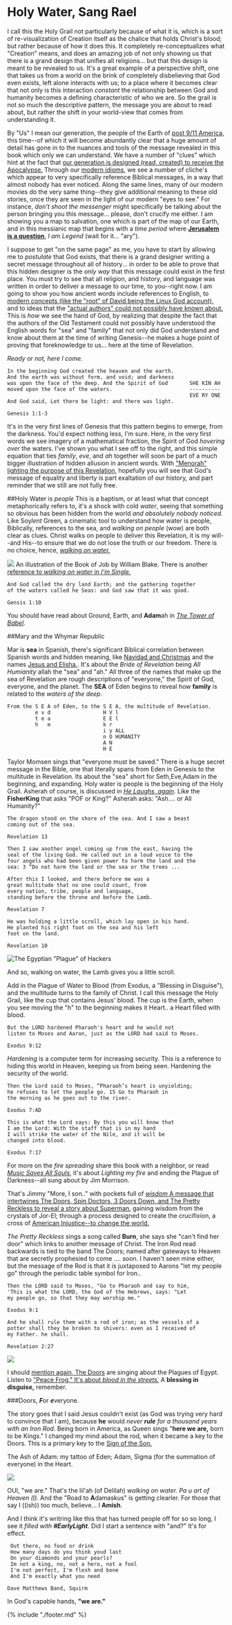 # Holy Water, Sang Rael

I call this the Holy Grail not particularly because of what it is, which is a sort of re-visualization of Creation itself as the chalice that holds Christ's blood; but rather because of how it does this.  It completely re-conceptualizes what "Creation" means, and does an amazing job of not only showing us that there is a grand design that unifies all religions... but that this design is meant to be revealed to us.   It's a great example of a perspective shift, one that takes us from a world on the brink of completely disbelieving that God even exists, left alone interacts with us; to a place where it becomes clear that not only is this interaction *constant* the relationship between God and humanity becomes a defining characteristic of who we are.  So the grail is not so much the descriptive pattern, the message you are about to read about, but rather the shift in your world-view that comes from understanding it.

By "Us" I mean our generation, the people of the Earth of [post 9/11 America,](behold,_the_burning_bush.html) this time--of which it will become abundantly clear that a huge amount of detail has gone in to the nuances and tools of the message revealed in this book which only we can understand.   We have a number of "clues" which hint at the fact that [our generation is designed (read, created) to receive the Apocalypse.](chapter1.html)  Through our [modern idioms](the_matrix_is_indexed.html), we see a number of cliche's which appear to very specifically reference Biblical messages, in a way that almost nobody has ever noticed.  Along the same lines, many of our modern movies do the very same thing--they give additional meaning to these old stories, once they are seen in the light of our modern "eyes to see."  For instance, *don't shoot the messenger* might specifically be talking about the person bringing you this message... please, don't crucify me either.  I am showing you a map to salvation, one which is part of the map of our Earth, and in this messianic map that begins with a *time period* where [**Jerusalem is a question**](the_tower_of_babel.html), *I am Legend* (wait for it... "ary").

I suppose to get "on the same page" as me, you have to start by allowing me to *postulate* that God exists, that there is a grand designer writing a secret message throughout all of history... in order to be able to prove that this hidden designer is the *only way* that this message could exist in the first place.  You must try to see that all religion, and history, and language was written in order to deliver a message to our time, to you--right now.  I am going to show you how ancient words include references to English, to [modern concepts (like the "root" of David being the Linux God account)](chapter1.html), and to ideas that the ["actual authors" could not possibly have known about.](hamd.md/he_laughs.html)  This is *how* we see the hand of God, by realizing that despite the fact that the authors of the Old Testament could not possibly have understood the English words for "sea" and "family" that not only did God understand and know about them at the time of writing Genesis--he makes a huge point of proving that foreknowledge to us... here at the time of Revelation.

*Ready or not, here I come.*

```
In the beginning God created the heaven and the earth.
And the earth was without form, and void; and darkness 
was upon the face of the deep. And the Spirit of God       SHE KIN AH   
moved upon the face of the waters.                         ----------
                                                           EVE RY ONE
And God said, Let there be light: and there was light.

Genesis 1:1-3
```

It's in the very first lines of Genesis that this pattern begins to emerge, from the darkness.  You'd expect nothing less, I'm sure.  Here, in the very first words we see imagery of a mathematical fraction, the Spirit of God *hovering over* the waters.  I've shown you what I see off to the right, and this simple equation that ties *family*, *eve*, and *ah* together will soon be part of a much bigger illustration of hidden allusion in ancient words.  With ["Menorah" lighting the purpose of this Revelation,](his_heart_and_sol.html) hopefully you will see that God's message of equality and liberty is part exaltation of our history, and part reminder that we still are not fully free.

##Holy Water is *people*
This is a baptism, or at least what that concept metaphorically refers to, it's a shock with cold *water*, seeing that something so obvious has been hidden from the world *and absolutely nobody noticed.*  Like Soy*lent* Green, a cinematic tool to understand how water is people, Biblically, references to the sea, and *walking on people* (wow) are both clear as clues.  Christ walks on people to deliver this Revelation, it is my will--and His--to ensure that we do not lose the truth or our freedom.  There is no choice, hence, [*walking on water.*](im_single.html)

![](whenthealmightywasstillwithme.jpg)
An illustration of the Book of Job by William Blake. There is another [reference to *walking on water* in *I'm Single.*](im_single.html)

```
And God called the dry land Earth; and the gathering together 
of the waters called he Seas: and God saw that it was good.

Gensis 1:10
```
You should have read about Ground, Earth, and **Adam**ah in [*The Tower of Babel*](https://adjkjc.gitbooks.io/time-and-chance/content/the_tower_of_babel.html).

##Mary and the Whymar Republic

Mar is **sea** in Spanish, there's significant Biblical correlation between Spanish words and hidden meaning, like [Navidad and Christmas](the_letter_why.html) and the names [Jesus and Elisha.](the_tower_of_babel.html).  It's about the *Bride of Revelation* being *All Humianity* allah the "sea" and "ah."  All three of the names that make up the sea of Revelation are rough descriptions of "everyone," the Spirit of God, everyone, and the planet.  The **SEA** of Eden begins to reveal how **family** is related to the *waters of the deep.*
```
From the S E A of Eden, to the S E A, the multitude of Revelation.
         e v d                 H V l
         t e a                 E E l
         h   m                 k r 
                               i y ALL
                               n O HUMANITY
                               A N
                               H E
 ```
                                
Taylor Momsen sings that "everyone must be saved."  There is a huge secret message in the Bible, one that literally spans from Eden in Genesis to the multitude in Revelation.  Its about the "sea" short for Seth,Eve,Adam in the beginning, and expanding.  Holy water is people is the beginning of the Holy Grail.  Asherah of course, is discussed in [*He Laughs, again*](hamd.md/he_laughs.html).  Like the **FisherKing** that asks "POF or King?" Asherah asks: "Ash.... or All Humanity?"

```
The dragon stood on the shore of the sea. And I saw a beast 
coming out of the sea.

Revelation 13

Then I saw another angel coming up from the east, having the 
seal of the living God. He called out in a loud voice to the
four angels who had been given power to harm the land and the 
sea: 3 “Do not harm the land or the sea or the trees ...

After this I looked, and there before me was a 
great multitude that no one could count, from 
every nation, tribe, people and language, 
standing before the throne and before the Lamb.

Revelation 7

He was holding a little scroll, which lay open in his hand.
He planted his right foot on the sea and his left 
foot on the land.

Revelation 10
```
![The Egyptian "Plague" of Hackers](neverfear.png)

And so, walking on water, the Lamb gives you a little scroll.


Add in the Plague of Water to Blood (from Exodus, a "Blessing in Disguise"), and the multitude turns to the family of Christ.  I call this message the Holy Grail, like the cup that contains Jesus' blood.  The cup is the Earth, when you see moving the "h" to the beginning makes it Heart.. a Heart filled with blood.  

```
But the LORD hardened Pharaoh's heart and he would not 
listen to Moses and Aaron, just as the LORD had said to Moses.

Exodus 9:12
```
*Hardening* is a computer term for increasing security.  This is a reference to hiding this world in Heaven, keeping us from being seen.  Hardening the security of the world.

```
Then the Lord said to Moses, “Pharaoh’s heart is unyielding; 
he refuses to let the people go. 15 Go to Pharaoh in 
the morning as he goes out to the river.  

Exodus 7:AD

This is what the Lord says: By this you will know that 
I am the Lord: With the staff that is in my hand 
I will strike the water of the Nile, and it will be 
changed into blood.

Exodus 7:17
```

For more on the *fire spreading* share this book with a neighbor, or read [*Music Saves All Souls*](music_saves_all_souls.html), it's about *Lighting my fire* and ending the Plague of Darkness--all sung about by Jim Morrison.

That's Jimmy "More, I son.." with pockets full of [*wisdom*  A message that intertwines The Doors, Spin Doctors, 3 Doors Down, and The Pretty Reckless to reveal a story about Superman.](the_lamb_of_god.html) gaining wisdom from the crystals of Jor-El; through a process designed to create the crucifixion, a cross of [American Injustice--to change the world.](the_light_of_heaven.html)

*The Pretty Reckless* sings a song called **Burn**, she says she "can't find her door" which links to another message of Christ.   The Iron Rod read backwards is tied to the band The Doors; named after gateways to Heaven that are secretly prophesied to come .... soon.  I haven't seen mine either, but the message of the Rod is that it is juxtaposed to Aarons "let my people go" through the periodic table symbol for Iron..

```
Then the LORD said to Moses, "Go to Pharaoh and say to him, 
'This is what the LORD, the God of the Hebrews, says: "Let 
my people go, so that they may worship me."

Exodus 9:1

And he shall rule them with a rod of iron; as the vessels of a
potter shall they be broken to shivers: even as I received of 
my Father. he shall.

Revelation 2:27
```

![](iron_rod_door.png)

I should [mention again, The Doors](behold,_the_burning_bush.html) are singing about the Plagues of Egypt.  Listen to ["Peace Frog," It's about *blood in the streets.*](https://www.bing.com/videos/search?q=peace+frog+the+doors&qpvt=peace+frog+the+doors&FORM=VDRE) A **blessing in disguise,** remember.

###Doors, ***F***or ***e***veryone.  

The story goes that I said Jesus couldn't exist (as God was trying very hard to convince that I am), because **he** would *never **rule** for a thousand years with an Iron Rod*.  Being born in America, as Queen sings "**here we are,** born to be Kings." I changed my mind about the rod, when it became a key to the Doors.  This is a primary key to the [Sign of the Son.](behold,_the_burning_bush.html)

The Ash of Adam: my tattoo of Eden; Adam, Sigma (for the summation of everyone) in the Heart.

![](10305058_435832516553995_7582871175921861616_n.jpg)

OUI, "we are."  That's the lil'ah (of Delilah) *walking on water.*  *Pa u art of Heaven (l).*  And the "Road to **A**damaskus" is getting clearler.  For those that say I ((ish)) too much, believe... I **Amish**.

And I think it's writring like this that has turned people off for so so long, I see it *filled with **#EarlyLight***.  Did I start a sentence with "and?"  It's for effect.

```
 Out there, no food or drink
 How many days do you think youd last
 On your diamonds and your pearls?
 Im not a king, no, not a hero, not a fool
 I'm not perfect, I'm flesh and bone
 And I'm exactly what you need

Dave Matthews Band, Squirm
```

In God's capable hands, **"we are."**

{% include "./footer.md" %}